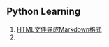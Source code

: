 ## Python Learning
1.  [HTML文件导成Markdown格式](https://github.com/zuolinye/Python-Learing/tree/master/HTML2Markdown)
2.  

